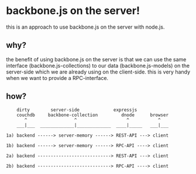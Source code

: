 # backbone.js on the server!

this is an approach to use backbone.js on the server with node.js.

## why?

the benefit of using backbone.js on the server is that we can use the same
interface (backbone.js-collections) to our data (backbone.js-models) on the 
server-side which we are already using on the client-side. this is very handy 
when we want to provide a RPC-interface.

## how?

        dirty        server-side             expressjs
        couchdb     backbone-collection         dnode      browser
           ^                  ^                   ^           ^
        ___|___  _____________|_____________  ____|_____   ___|___
                   
    1a) backend ------> server-memory ------> REST-API ---> client
    
    1b) backend ------> server-memory ------> RPC-API ----> client
    
    2a) backend ----------------------------> REST-API ---> client    
    
    2b) backend ----------------------------> RPC-API ----> client
